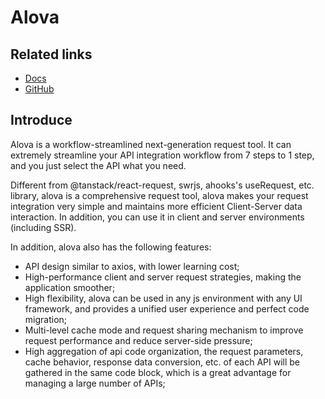 # Alova

## Related links

- [Docs](https://alova.js.org)
- [GitHub](https://github.com/alovajs/alova)


## Introduce

Alova is a workflow-streamlined next-generation request tool. It can extremely streamline your API integration workflow from 7 steps to 1 step, and you just select the API what you need.

Different from @tanstack/react-request, swrjs, ahooks's useRequest, etc. library, alova is a comprehensive request tool, alova makes your request integration very simple and maintains more efficient Client-Server data interaction. In addition, you can use it in client and server environments (including SSR).

In addition, alova also has the following features:
- API design similar to axios, with lower learning cost;
- High-performance client and server request strategies, making the application smoother;
- High flexibility, alova can be used in any js environment with any UI framework, and provides a unified user experience and perfect code migration;
- Multi-level cache mode and request sharing mechanism to improve request performance and reduce server-side pressure;
- High aggregation of api code organization, the request parameters, cache behavior, response data conversion, etc. of each API will be gathered in the same code block, which is a great advantage for managing a large number of APIs;
